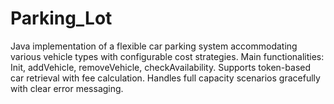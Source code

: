 # Parking_Lot
Java implementation of a flexible car parking system accommodating various vehicle types with configurable cost strategies.  Main functionalities: Init, addVehicle, removeVehicle, checkAvailability. Supports token-based car retrieval with fee calculation.  Handles full capacity scenarios gracefully with clear error messaging.
